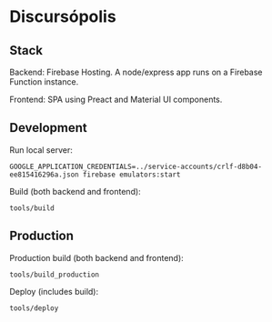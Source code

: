 # Discursópolis

## Stack
Backend: Firebase Hosting. A node/express app runs on a Firebase Function instance.

Frontend: SPA using Preact and Material UI components.

## Development
Run local server:
```
GOOGLE_APPLICATION_CREDENTIALS=../service-accounts/crlf-d8b04-ee815416296a.json firebase emulators:start
```

Build (both backend and frontend):
```
tools/build
```
## Production
Production build (both backend and frontend):
```
tools/build_production
```

Deploy (includes build):
```
tools/deploy
```
